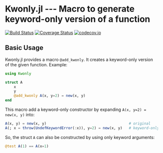 # Kwonly.jl --- Macro to generate keyword-only version of a function

[![Build Status][travis-img]][travis-url]
[![Coverage Status][coveralls-img]][coveralls-url]
[![codecov.io][codecov-img]][codecov-url]


## Basic Usage

Kwonly.jl provides a macro `@add_kwonly`.  It creates a keyword-only
version of the given function.  Example:

```julia
using Kwonly

struct A
    x
    y
    @add_kwonly A(x, y=2) = new(x, y)
end
```

This macro add a keyword-only constructor by expanding `A(x, y=2) =
new(x, y)` into:

  ```julia
  A(x, y) = new(x, y)                                      # original
  A(; x = throw(UndefKeywordError(:x)), y=2) = new(x, y)   # keyword-only
  ```

So, the struct `A` can also be constructed by using only keyword
arguments:

```julia
@test A(1) == A(x=1)
```


[travis-img]: https://travis-ci.org/tkf/Kwonly.jl.svg?branch=master
[travis-url]: https://travis-ci.org/tkf/Kwonly.jl
[coveralls-img]: https://coveralls.io/repos/tkf/Kwonly.jl/badge.svg?branch=master&service=github
[coveralls-url]: https://coveralls.io/github/tkf/Kwonly.jl?branch=master
[codecov-img]: http://codecov.io/github/tkf/Kwonly.jl/coverage.svg?branch=master
[codecov-url]: http://codecov.io/github/tkf/Kwonly.jl?branch=master
